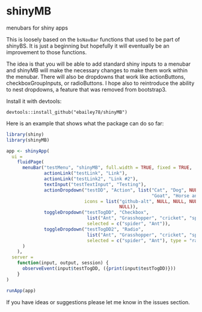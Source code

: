 # shinyMB
menubars for shiny apps

This is loosely based on the `bsNavBar` functions that used to be part of shinyBS. It is just a beginning but hopefully 
it will eventually be an improvement to those functions.

The idea is that you will be able to add standard shiny inputs to a menubar and shinyMB will make the necessary changes 
to make them work within the menubar. There will also be dropdowns that work like actionButtons, checkboxGroupInputs, 
or radioButtons. I hope also to reintroduce the ability to nest dropdowns, a feature that was removed from bootstrap3.

Install it with devtools:

`devtools::install_github("ebailey78/shinyMB")`

Here is an example that shows what the package can do so far:

```R
library(shiny)
library(shinyMB)

app <- shinyApp(
  ui = 
    fluidPage(
      menuBar("testMenu", "shinyMB", full.width = TRUE, fixed = TRUE, 
              actionLink("testLink", "Link"),
              actionLink("testLink2", "Link #2"),
              textInput("testTextInput", "Testing"),
              actionDropdown("testDD", "Action", list("Cat", "Dog", NULL, "Rat", "Sheep", 
                                                      "Goat", "Horse and Buggy" = "hnb"),
                             icons = list("github-alt", NULL, NULL, NULL, "child", NULL, 
                                          NULL)),
              toggleDropdown("testTogDD", "Checkbox", 
                              list("Ant", "Grasshopper", "cricket", "spider"), 
                              selected = c("spider", "Ant")),
              toggleDropdown("testTogDD2", "Radio", 
                              list("Ant", "Grasshopper", "cricket", "spider"), 
                              selected = c("spider", "Ant"), type = "radio")
      )
    ),
  server = 
    function(input, output, session) {
      observeEvent(input$testTogDD, ({print(input$testTogDD)}))
    }
)

runApp(app)
```

If you have ideas or suggestions please let me know in the issues section.

